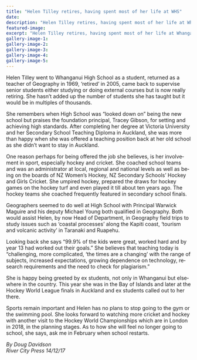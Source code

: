 ```yaml
---
title: "Helen Tilley retires, having spent most of her life at WHS"
date: 
description: "Helen Tilley retires, having spent most of her life at Whanganui High School..."
featured-image: 
excerpt: "Helen Tilley retires, having spent most of her life at Whanganui High School."
gallery-image-1: 
gallery-image-2: 
gallery-image-3: 
gallery-image-4: 
gallery-image-5: 
---
```


<p class="BasicParagraph"><span class="CharacterStyle1"><span lang="EN-GB">Helen Tilley went to Whanganui High School as a student, returned as a teacher of Geography in 1969, &lsquo;retired&rsquo; in 2005, came back to supervise senior students either studying or doing external courses but is now really retiring. She hasn&rsquo;t added up the number of students she has taught but it would be in multiples of thousands.</span></span></p>
<p class="BasicParagraph"><span class="CharacterStyle1"><span lang="EN-GB">She remembers when High School was &ldquo;looked down on&rdquo; being the new school but praises the foundation principal, Tracey Gibson, for setting and achieving high standards. After completing her degree at Victoria University and her Secondary School Teaching Diploma in Auckland, she was more than happy when she was offered a teaching position back at her old school as she didn&rsquo;t want to stay in Auckland.</span></span></p>
<p class="BasicParagraph"><span class="CharacterStyle1"><span lang="EN-GB">One reason perhaps for being offered the job she believes, is her involvement in sport, especially hockey and cricket. She coached school teams and was an administrator at local, regional and national levels as well as being on the boards of NZ Women&rsquo;s Hockey, NZ Secondary Schools&rsquo; Hockey and Girls Cricket. She umpired hockey, prepared the draws for hockey games on the hockey turf and even played it till about ten years ago. The hockey teams she coached frequently featured in secondary school finals.</span></span></p>
<p class="BasicParagraph"><span class="CharacterStyle1"><span lang="EN-GB">Geographers seemed to do well at High School with Principal Warwick Maguire and his deputy Michael Young both qualified in Geography. Both would assist Helen, by now Head of Department, in Geography field trips to study issues such as &lsquo;coastal processes&rsquo; along the Kapiti coast, &lsquo;tourism and volcanic activity&rsquo; in Taranaki and Ruapehu.</span></span></p>
<p class="BasicParagraph"><span class="CharacterStyle1"><span lang="EN-GB">Looking back she says &ldquo;99.9% of the kids were great, worked hard and by year 13 had worked out their goals.&rdquo; She believes that teaching today is &ldquo;challenging, more complicated, &lsquo;the times are a changing&rsquo; with the range of subjects, increased expectations, growing dependence on technology, research requirements and the need to check for plagiarism.&rdquo;</span></span></p>
<p class="BasicParagraph"><span class="CharacterStyle1"><span lang="EN-GB">She is happy being greeted by ex students, not only in Whanganui but elsewhere in the country. This year she was in the Bay of Islands and later at the Hockey World League finals in Auckland and ex students called out to her there.</span></span></p>
<p class="BasicParagraph"><span class="CharacterStyle1"><span lang="EN-GB">Sports remain important and Helen has no plans to stop going to the gym or the swimming pool. She looks forward to watching more cricket and hockey with another visit to the Hockey World Championships which are in London in 2018, in the planning stages. As to how she will feel no longer going to school, she says, ask me in February when school restarts.&nbsp;</span></span></p>
<p class="BasicParagraph"><em>By Doug Davidson</em><br /><em>River City Press 14/12/17</em></p>

